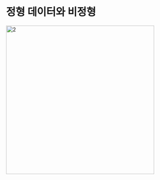# 정형 데이터와 비정형 
<img width="404" alt="2" src="https://user-images.githubusercontent.com/85554019/134858023-99423524-541e-41d9-b5bb-23c83fda6131.PNG">

